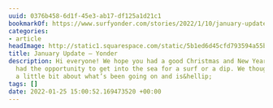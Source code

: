 ```yaml
---
uuid: 0376b458-6d1f-45e3-ab17-df125a1d21c1
bookmarkOf: https://www.surfyonder.com/stories/2022/1/10/january-update
categories:
- article
headImage: http://static1.squarespace.com/static/5b1ed6d45cfd793594a55bc0/5b56398d352f53f4bd8c72fe/61dc434182fb4069e4e8c73b/1641912215352/DSC_3424.jpg?format=1500w
title: January Update — Yonder
description: Hi everyone! We hope you had a good Christmas and New Years and have
  had the opportunity to get into the sea for a surf or a dip. We thought we’d share
  a little bit about what’s been going on and is&hellip;
tags: []
date: 2022-01-25 15:00:52.169473520 +00:00
---
```


